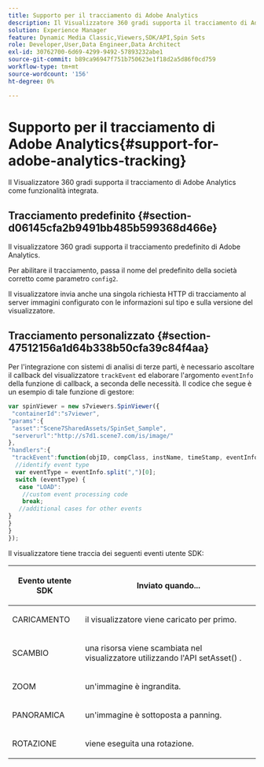 ```yaml
---
title: Supporto per il tracciamento di Adobe Analytics
description: Il Visualizzatore 360 gradi supporta il tracciamento di Adobe Analytics come funzionalità integrata.
solution: Experience Manager
feature: Dynamic Media Classic,Viewers,SDK/API,Spin Sets
role: Developer,User,Data Engineer,Data Architect
exl-id: 30762700-6d69-4299-9492-57893232abe1
source-git-commit: b89ca96947f751b750623e1f18d2a5d86f0cd759
workflow-type: tm+mt
source-wordcount: '156'
ht-degree: 0%

---
```


# Supporto per il tracciamento di Adobe Analytics{#support-for-adobe-analytics-tracking}

Il Visualizzatore 360 gradi supporta il tracciamento di Adobe Analytics come funzionalità integrata.

## Tracciamento predefinito {#section-d06145cfa2b9491bb485b599368d466e}

Il visualizzatore 360 gradi supporta il tracciamento predefinito di Adobe Analytics.

Per abilitare il tracciamento, passa il nome del predefinito della società corretto come parametro `config2`.

Il visualizzatore invia anche una singola richiesta HTTP di tracciamento al server immagini configurato con le informazioni sul tipo e sulla versione del visualizzatore.

## Tracciamento personalizzato {#section-47512156a1d64b338b50cfa39c84f4aa}

Per l&#39;integrazione con sistemi di analisi di terze parti, è necessario ascoltare il callback del visualizzatore `trackEvent` ed elaborare l&#39;argomento `eventInfo` della funzione di callback, a seconda delle necessità. Il codice che segue è un esempio di tale funzione di gestore:

```javascript {.line-numbers}
var spinViewer = new s7viewers.SpinViewer({ 
 "containerId":"s7viewer", 
"params":{ 
 "asset":"Scene7SharedAssets/SpinSet_Sample", 
 "serverurl":"http://s7d1.scene7.com/is/image/" 
}, 
"handlers":{ 
 "trackEvent":function(objID, compClass, instName, timeStamp, eventInfo) { 
  //identify event type 
  var eventType = eventInfo.split(",")[0]; 
  switch (eventType) { 
   case "LOAD": 
    //custom event processing code 
    break; 
   //additional cases for other events 
} 
} 
} 
});
```

Il visualizzatore tiene traccia dei seguenti eventi utente SDK:

<table id="table_5D090E6614974D968E1A93B5727D859C"> 
 <thead> 
  <tr> 
   <th colname="col1" class="entry"> <p>Evento utente SDK </p> </th> 
   <th colname="col2" class="entry"> <p>Inviato quando... </p> </th> 
  </tr> 
 </thead>
 <tbody> 
  <tr> 
   <td colname="col1"> <p> <span class="codeph"> CARICAMENTO </span> </p> </td> 
   <td colname="col2"> <p>il visualizzatore viene caricato per primo. </p> </td> 
  </tr> 
  <tr> 
   <td colname="col1"> <p> <span class="codeph"> SCAMBIO </span> </p> </td> 
   <td colname="col2"> <p>una risorsa viene scambiata nel visualizzatore utilizzando l'API <span class="codeph"> setAsset() </span>. </p> </td> 
  </tr> 
  <tr> 
   <td colname="col1"> <p> <span class="codeph"> ZOOM </span> </p> </td> 
   <td colname="col2"> <p> un'immagine è ingrandita. </p> </td> 
  </tr> 
  <tr> 
   <td colname="col1"> <p> <span class="codeph"> PANORAMICA </span> </p> </td> 
   <td colname="col2"> <p>un'immagine è sottoposta a panning. </p> </td> 
  </tr> 
  <tr> 
   <td colname="col1"> <p> <span class="codeph"> ROTAZIONE </span> </p> </td> 
   <td colname="col2"> <p> viene eseguita una rotazione. </p> </td> 
  </tr> 
 </tbody> 
</table>
